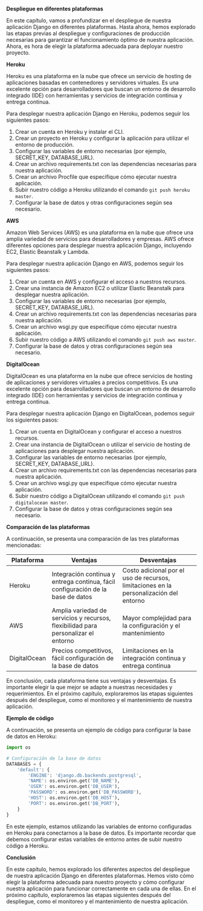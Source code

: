 **Despliegue en diferentes plataformas**

En este capítulo, vamos a profundizar en el despliegue de nuestra aplicación Django en diferentes plataformas. Hasta ahora, hemos explorado las etapas previas al despliegue y configuraciones de producción necesarias para garantizar el funcionamiento óptimo de nuestra aplicación. Ahora, es hora de elegir la plataforma adecuada para deployar nuestro proyecto.

**Heroku**

Heroku es una plataforma en la nube que ofrece un servicio de hosting de aplicaciones basadas en contenedores y servidores virtuales. Es una excelente opción para desarrolladores que buscan un entorno de desarrollo integrado (IDE) con herramientas y servicios de integración continua y entrega continua.

Para desplegar nuestra aplicación Django en Heroku, podemos seguir los siguientes pasos:

1. Crear un cuenta en Heroku y instalar el CLI.
2. Crear un proyecto en Heroku y configurar la aplicación para utilizar el entorno de producción.
3. Configurar las variables de entorno necesarias (por ejemplo, SECRET_KEY, DATABASE_URL).
4. Crear un archivo requirements.txt con las dependencias necesarias para nuestra aplicación.
5. Crear un archivo Procfile que especifique cómo ejecutar nuestra aplicación.
6. Subir nuestro código a Heroku utilizando el comando `git push heroku master`.
7. Configurar la base de datos y otras configuraciones según sea necesario.

**AWS**

Amazon Web Services (AWS) es una plataforma en la nube que ofrece una amplia variedad de servicios para desarrolladores y empresas. AWS ofrece diferentes opciones para desplegar nuestra aplicación Django, incluyendo EC2, Elastic Beanstalk y Lambda.

Para desplegar nuestra aplicación Django en AWS, podemos seguir los siguientes pasos:

1. Crear un cuenta en AWS y configurar el acceso a nuestros recursos.
2. Crear una instancia de Amazon EC2 o utilizar Elastic Beanstalk para desplegar nuestra aplicación.
3. Configurar las variables de entorno necesarias (por ejemplo, SECRET_KEY, DATABASE_URL).
4. Crear un archivo requirements.txt con las dependencias necesarias para nuestra aplicación.
5. Crear un archivo wsgi.py que especifique cómo ejecutar nuestra aplicación.
6. Subir nuestro código a AWS utilizando el comando `git push aws master`.
7. Configurar la base de datos y otras configuraciones según sea necesario.

**DigitalOcean**

DigitalOcean es una plataforma en la nube que ofrece servicios de hosting de aplicaciones y servidores virtuales a precios competitivos. Es una excelente opción para desarrolladores que buscan un entorno de desarrollo integrado (IDE) con herramientas y servicios de integración continua y entrega continua.

Para desplegar nuestra aplicación Django en DigitalOcean, podemos seguir los siguientes pasos:

1. Crear un cuenta en DigitalOcean y configurar el acceso a nuestros recursos.
2. Crear una instancia de DigitalOcean o utilizar el servicio de hosting de aplicaciones para desplegar nuestra aplicación.
3. Configurar las variables de entorno necesarias (por ejemplo, SECRET_KEY, DATABASE_URL).
4. Crear un archivo requirements.txt con las dependencias necesarias para nuestra aplicación.
5. Crear un archivo wsgi.py que especifique cómo ejecutar nuestra aplicación.
6. Subir nuestro código a DigitalOcean utilizando el comando `git push digitalocean master`.
7. Configurar la base de datos y otras configuraciones según sea necesario.

**Comparación de las plataformas**

A continuación, se presenta una comparación de las tres plataformas mencionadas:

| Plataforma | Ventajas | Desventajas |
| --- | --- | --- |
| Heroku | Integración continua y entrega continua, fácil configuración de la base de datos | Costo adicional por el uso de recursos, limitaciones en la personalización del entorno |
| AWS | Amplia variedad de servicios y recursos, flexibilidad para personalizar el entorno | Mayor complejidad para la configuración y el mantenimiento |
| DigitalOcean | Precios competitivos, fácil configuración de la base de datos | Limitaciones en la integración continua y entrega continua |

En conclusión, cada plataforma tiene sus ventajas y desventajas. Es importante elegir la que mejor se adapte a nuestras necesidades y requerimientos. En el próximo capítulo, exploraremos las etapas siguientes después del despliegue, como el monitoreo y el mantenimiento de nuestra aplicación.

**Ejemplo de código**

A continuación, se presenta un ejemplo de código para configurar la base de datos en Heroku:
```python
import os

# Configuración de la base de datos
DATABASES = {
    'default': {
        'ENGINE': 'django.db.backends.postgresql',
        'NAME': os.environ.get('DB_NAME'),
        'USER': os.environ.get('DB_USER'),
        'PASSWORD': os.environ.get('DB_PASSWORD'),
        'HOST': os.environ.get('DB_HOST'),
        'PORT': os.environ.get('DB_PORT'),
    }
}
```
En este ejemplo, estamos utilizando las variables de entorno configuradas en Heroku para conectarnos a la base de datos. Es importante recordar que debemos configurar estas variables de entorno antes de subir nuestro código a Heroku.

**Conclusión**

En este capítulo, hemos explorado los diferentes aspectos del despliegue de nuestra aplicación Django en diferentes plataformas. Hemos visto cómo elegir la plataforma adecuada para nuestro proyecto y cómo configurar nuestra aplicación para funcionar correctamente en cada una de ellas. En el próximo capítulo, exploraremos las etapas siguientes después del despliegue, como el monitoreo y el mantenimiento de nuestra aplicación.